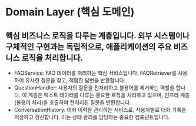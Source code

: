 # Domain Layer (핵심 도메인)

핵심 비즈니스 로직을 다루는 계층입니다. 외부 시스템이나 구체적인 구현과는 독립적으로, 애플리케이션의 주요 비즈니스 로직을 처리합니다.
---
- FAQService: FAQ 데이터를 처리하는 핵심 서비스입니다. FAQRetriever를 사용하여 유사한 질문을 찾고, 적합한 답변을 반환합니다.
- QuestionHandler: 사용자의 질문을 전처리하고 불용어를 제거하는 역할을 합니다. 이 계층은 텍스트 데이터를 다루는 중요한 로직을 처리하고 있으며, 인프라 계층(불용어 처리)을 호출하여 전처리된 질문을 반환합니다.
- ConversationHistory: 대화 이력을 관리하는 서비스로, 사용자별로 대화 기록을 저장하고 갱신합니다. 이는 상태 관리를 담당하는 중요한 컴포넌트입니다.
